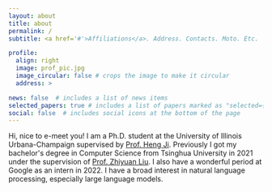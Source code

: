 ```yaml
---
layout: about
title: about
permalink: /
subtitle: <a href='#'>Affiliations</a>. Address. Contacts. Moto. Etc.

profile:
  align: right
  image: prof_pic.jpg
  image_circular: false # crops the image to make it circular
  address: >

news: false  # includes a list of news items
selected_papers: true # includes a list of papers marked as "selected={true}"
social: false  # includes social icons at the bottom of the page
---
```

Hi, nice to e-meet you! I am a Ph.D. student at the University of Illinois Urbana-Champaign supervised by [Prof. Heng Ji](http://blender.cs.illinois.edu/hengji.html). Previously I got my bachelor's degree in Computer Science from Tsinghua University in 2021 under the supervision of [Prof. Zhiyuan Liu](http://nlp.csai.tsinghua.edu.cn/~lzy/). I also have a wonderful period at Google as an intern in 2022. I have a broad interest in natural language processing, especially large language models.
